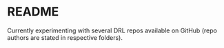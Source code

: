 # README

Currently experimenting with several DRL repos available on GitHub (repo authors are stated in respective folders).
